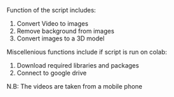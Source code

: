 Function of the script includes:
  1. Convert Video to images
  2. Remove background from images
  3. Convert images to a 3D model

Miscellenious  functions include if script is run on colab:
  1. Download required libraries and packages
  2. Connect to google drive
  
N.B: The videos are taken from a mobile phone

